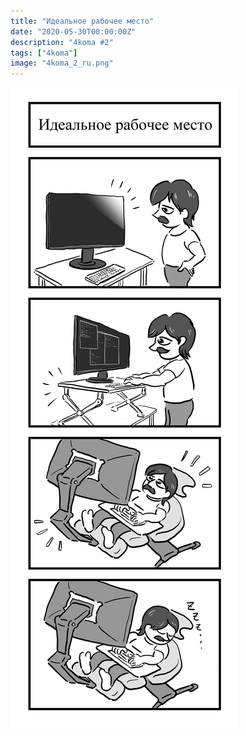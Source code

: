```yaml
---
title: "Идеальное рабочее место"
date: "2020-05-30T00:00:00Z"
description: "4koma #2"
tags: ["4koma"]
image: "4koma_2_ru.png"
---
```


![](./4koma_2_ru.png)
